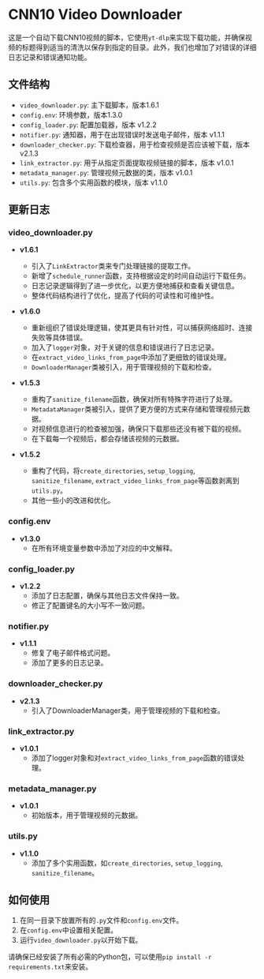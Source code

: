# CNN10 Video Downloader

这是一个自动下载CNN10视频的脚本，它使用`yt-dlp`来实现下载功能，并确保视频的标题得到适当的清洗以保存到指定的目录。此外，我们也增加了对错误的详细日志记录和错误通知功能。

## 文件结构

- `video_downloader.py`: 主下载脚本，版本1.6.1
- `config.env`: 环境参数，版本1.3.0
- `config_loader.py`: 配置加载器，版本 v1.2.2
- `notifier.py`: 通知器，用于在出现错误时发送电子邮件，版本 v1.1.1
- `downloader_checker.py`: 下载检查器，用于检查视频是否应该被下载，版本 v2.1.3
- `link_extractor.py`: 用于从指定页面提取视频链接的脚本，版本 v1.0.1
- `metadata_manager.py`: 管理视频元数据的类，版本 v1.0.1
- `utils.py`: 包含多个实用函数的模块，版本 v1.1.0

## 更新日志

### video_downloader.py
- **v1.6.1**
  - 引入了`LinkExtractor`类来专门处理链接的提取工作。
  - 新增了`schedule_runner`函数，支持根据设定的时间自动运行下载任务。
  - 日志记录逻辑得到了进一步优化，以更方便地捕获和查看关键信息。
  - 整体代码结构进行了优化，提高了代码的可读性和可维护性。

- **v1.6.0**
  - 重新组织了错误处理逻辑，使其更具有针对性，可以捕获网络超时、连接失败等具体错误。
  - 加入了`logger`对象，对于关键的信息和错误进行了日志记录。
  - 在`extract_video_links_from_page`中添加了更细致的错误处理。
  - `DownloaderManager`类被引入，用于管理视频的下载和检查。

- **v1.5.3**
  - 重构了`sanitize_filename`函数，确保对所有特殊字符进行了处理。
  - `MetadataManager`类被引入，提供了更方便的方式来存储和管理视频元数据。
  - 对视频信息进行的检查被加强，确保只下载那些还没有被下载的视频。
  - 在下载每一个视频后，都会存储该视频的元数据。

- **v1.5.2**
  - 重构了代码，将`create_directories`, `setup_logging`, `sanitize_filename`, `extract_video_links_from_page`等函数剥离到`utils.py`。
  - 其他一些小的改进和优化。

### config.env
- **v1.3.0**
  - 在所有环境变量参数中添加了对应的中文解释。

### config_loader.py
- **v1.2.2**
  - 添加了日志配置，确保与其他日志文件保持一致。
  - 修正了配置键名的大小写不一致问题。

### notifier.py
- **v1.1.1**
  - 修复了电子邮件格式问题。
  - 添加了更多的日志记录。

### downloader_checker.py
- **v2.1.3**
  - 引入了DownloaderManager类，用于管理视频的下载和检查。

### link_extractor.py
- **v1.0.1**
  - 添加了logger对象和对`extract_video_links_from_page`函数的错误处理。

### metadata_manager.py
- **v1.0.1**
  - 初始版本，用于管理视频的元数据。

### utils.py
- **v1.1.0**
  - 添加了多个实用函数，如`create_directories`, `setup_logging`, `sanitize_filename`。

## 如何使用

1. 在同一目录下放置所有的`.py`文件和`config.env`文件。
2. 在`config.env`中设置相关配置。
3. 运行`video_downloader.py`以开始下载。

请确保已经安装了所有必需的Python包，可以使用`pip install -r requirements.txt`来安装。
